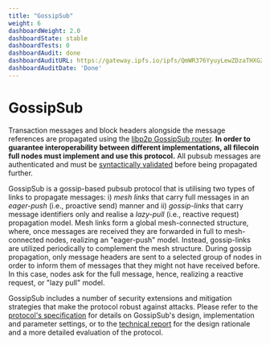 ```yaml
---
title: "GossipSub"
weight: 6
dashboardWeight: 2.0
dashboardState: stable
dashboardTests: 0
dashboardAudit: done
dashboardAuditURL: https://gateway.ipfs.io/ipfs/QmWR376YyuyLewZDzaTHXGZr7quL5LB13HRFnNdSJ3CyXu/Least%20Authority%20-%20Gossipsub%20v1.1%20Final%20Audit%20Report%20%28v2%29.pdf
dashboardAuditDate: 'Done'
---
```


# GossipSub

Transaction messages and block headers alongside the message references are propagated using the [libp2p GossipSub router](https://github.com/libp2p/specs/tree/master/pubsub/gossipsub). **In order to guarantee interoperability between different implementations, all filecoin full nodes must implement and use this protocol.** All pubsub messages are authenticated and must be [syntactically validated](message#message-syntax-validation) before being propagated further.

GossipSub is a gossip-based pubsub protocol that is utilising two types of links to propagate messages: i) _mesh links_ that carry full messages in an _eager-push_ (i.e., proactive send) manner and ii) _gossip-links_ that carry message identifiers only and realise a _lazy-pull_ (i.e., reactive request) propagation model. Mesh links form a global mesh-connected structure, where, once messages are received they are forwarded in full to mesh-connected nodes, realizing an "eager-push" model. Instead, gossip-links are utilized periodically to complement the mesh structure. During gossip propagation, only message headers are sent to a selected group of nodes in order to inform them of messages that they might not have received before. In this case, nodes ask for the full message, hence, realizing a reactive request, or "lazy pull" model.

GossipSub includes a number of security extensions and mitigation strategies that make the protocol robust against attacks. Please refer to the [protocol's specification](https://github.com/libp2p/specs/blob/master/pubsub/gossipsub/gossipsub-v1.1.md) for details on GossipSub's design, implementation and parameter settings, or to the [technical report](https://arxiv.org/abs/2007.02754) for the design rationale and a more detailed evaluation of the protocol.